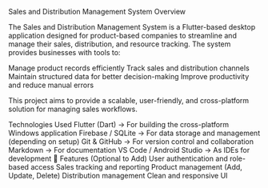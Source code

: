 Sales and Distribution Management System
 Overview

The Sales and Distribution Management System is a Flutter-based desktop application designed for product-based companies to streamline and manage their sales, distribution, and resource tracking. The system provides businesses with tools to:

Manage product records efficiently
Track sales and distribution channels
Maintain structured data for better decision-making
Improve productivity and reduce manual errors

This project aims to provide a scalable, user-friendly, and cross-platform solution for managing sales workflows.

 Technologies Used
Flutter (Dart) → For building the cross-platform Windows application
Firebase / SQLite → For data storage and management (depending on setup)
Git & GitHub → For version control and collaboration
Markdown → For documentation
VS Code / Android Studio → As IDEs for development
🚀 Features (Optional to Add)
User authentication and role-based access
Sales tracking and reporting
Product management (Add, Update, Delete)
Distribution management
Clean and responsive UI
